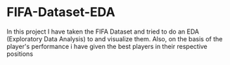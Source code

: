 # FIFA-Dataset-EDA
In this project I have taken the FIFA Dataset and tried to do an EDA (Exploratory Data Analysis) to and visualize them. Also, on the basis of the player's performance i have given the best players in their respective positions
